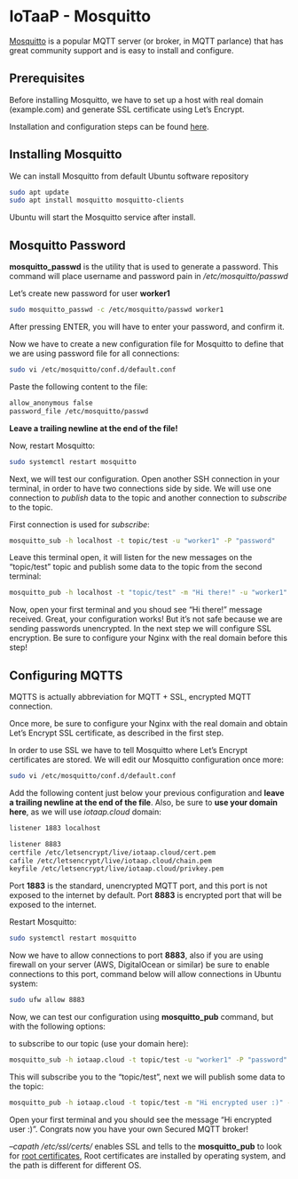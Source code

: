 # IoTaaP - Mosquitto

[Mosquitto](https://mosquitto.org/) is a popular MQTT server (or broker, in MQTT parlance) that has great community support and is easy to install and configure.

## Prerequisites

Before installing Mosquitto, we have to set up a host with real domain (example.com) and generate SSL certificate using Let’s Encrypt.

Installation and configuration steps can be found [here](https://www.iotaap.io/instructions/iotaap-grafana/#1569697278620-e4bf9a1a-d5cf).

## Installing Mosquitto

We can install Mosquitto from default Ubuntu software repository

```bash
sudo apt update
sudo apt install mosquitto mosquitto-clients
```
Ubuntu will start the Mosquitto service after install.

## Mosquitto Password

**mosquitto_passwd** is the utility that is used to generate a password. This command will place username and password pain in _/etc/mosquitto/passwd_

Let’s create new password for user **worker1**

```bash
sudo mosquitto_passwd -c /etc/mosquitto/passwd worker1
```
After pressing ENTER, you will have to enter your password, and confirm it.

Now we have to create a new configuration file for Mosquitto to define that we are using password file for all connections:

```bash
sudo vi /etc/mosquitto/conf.d/default.conf
```
Paste the following content to the file:

```bash
allow_anonymous false
password_file /etc/mosquitto/passwd
```
**Leave a trailing newline at the end of the file!**

Now, restart Mosquitto:

```bash
sudo systemctl restart mosquitto
```
Next, we will test our configuration. Open another SSH connection in your terminal, in order to have two connections side by side. We will use one connection to _publish_ data to the topic and another connection to _subscribe_ to the topic.

First connection is used for _subscribe_:

```bash
mosquitto_sub -h localhost -t topic/test -u "worker1" -P "password"
```
Leave this terminal open, it will listen for the new messages on the “topic/test” topic and publish some data to the topic from the second terminal:

```bash
mosquitto_pub -h localhost -t "topic/test" -m "Hi there!" -u "worker1" -P "password"
```
Now, open your first terminal and you shoud see “Hi there!” message received. Great, your configuration works! But it’s not safe because we are sending passwords unencrypted. In the next step we will configure SSL encryption. Be sure to configure your Nginx with the real domain before this step!

## Configuring MQTTS

MQTTS is actually abbreviation for MQTT + SSL, encrypted MQTT connection.

Once more, be sure to configure your Nginx with the real domain and obtain Let’s Encrypt SSL certificate, as described in the first step.

In order to use SSL we have to tell Mosquitto where Let’s Encrypt certificates are stored. We will edit our Mosquitto configuration once more:

```bash
sudo vi /etc/mosquitto/conf.d/default.conf
```
Add the following content just below your previous configuration and **leave a trailing newline at the end of the file**. Also, be sure to **use your domain here**, as we will use _iotaap.cloud_ domain:

```bash
listener 1883 localhost

listener 8883
certfile /etc/letsencrypt/live/iotaap.cloud/cert.pem
cafile /etc/letsencrypt/live/iotaap.cloud/chain.pem
keyfile /etc/letsencrypt/live/iotaap.cloud/privkey.pem
```
Port **1883** is the standard, unencrypted MQTT port, and this port is not exposed to the internet by default. Port **8883** is encrypted port that will be exposed to the internet.

Restart Mosquitto:

```bash
sudo systemctl restart mosquitto
```
Now we have to allow connections to port **8883**, also if you are using firewall on your server (AWS, DigitalOcean or similar) be sure to enable connections to this port, command below will allow connections in Ubuntu system:

```bash
sudo ufw allow 8883
```
Now, we can test our configuration using **mosquitto_pub** command, but with the following options:

to subscribe to our topic (use your domain here):

```bash
mosquitto_sub -h iotaap.cloud -t topic/test -u "worker1" -P "password" -p 8883 --capath /etc/ssl/certs/
```
This will subscribe you to the “topic/test”, next we will publish some data to the topic:

```bash
mosquitto_pub -h iotaap.cloud -t topic/test -m "Hi encrypted user :)" -p 8883 --capath /etc/ssl/certs/ -u "worker1" -P "password"
```
Open your first terminal and you should see the message “Hi encrypted user :)”. Congrats now you have your own Secured MQTT broker!

_–capath /etc/ssl/certs/_ enables SSL and tells to the **mosquitto_pub** to look for [root certificates](https://en.wikipedia.org/wiki/Root_certificate), Root certificates are installed by operating system, and the path is different for different OS.